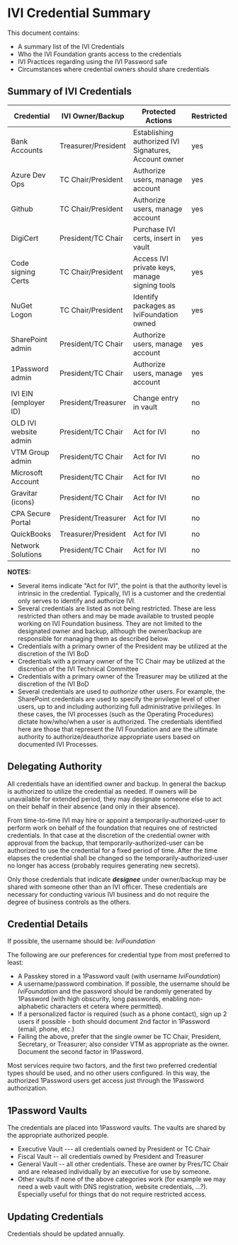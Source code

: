 # IVI Credential Summary

This document contains:

- A summary list of the IVI Credentials
- Who the IVI Foundation grants access to the credentials
- IVI Practices regarding using the IVI Password safe
- Circumstances where credential owners should share credentials

## Summary of IVI Credentials

| Credential           |  IVI Owner/Backup    | Protected Actions                   | Restricted |
| ----------           | ----------------     | -----------------                   | ------------- |
| Bank Accounts        | Treasurer/President  | Establishing authorized IVI Signatures, Account owner | yes |
| Azure Dev Ops        | TC Chair/President   | Authorize users, manage account     | yes |
| Github               | TC Chair/President   | Authorize users, manage account     | yes |
| DigiCert             | President/TC Chair   | Purchase IVI certs, insert in vault | yes |
| Code signing Certs   | TC Chair/President   | Access IVI private keys, manage signing tools | yes |
| NuGet Logon          | TC Chair/President   | Identify packages as IviFoundation owned | yes |
| SharePoint admin     | President/TC Chair   | Authorize users, manage account     | yes |
| 1Password admin      | President/TC Chair   | Authorize users, manage account     | yes |
| IVI EIN (employer ID)| President/Treasurer  | Change entry in vault               | no |
| OLD IVI website admin| President/TC Chair   | Act for IVI                         | no |
| VTM Group admin      | President/TC Chair   | Act for IVI                         | no |
| Microsoft Account    | President/TC Chair   | Act for IVI                         | no |
| Gravitar (icons)     | President/TC Chair   | Act for IVI                         | no |
| CPA Secure Portal    | President/Treasurer  | Act for IVI                         | no |
| QuickBooks           | Treasurer/President  | Act for IVI                         | no |
| Network Solutions    | President/TC Chair   | Act for IVI                         | no |

**NOTES:**

- Several items indicate "Act for IVI", the point is that the authority level is intrinsic in the credential.  Typically, IVI is a customer and the credential only serves to identify and authorize IVI.
- Several credentials are listed as not being restricted.  These are less restricted than others and may be made available to trusted people working on IVI Foundation business.  They are not limited to the designated owner and backup, although the owner/backup are responsible for managing them as described below.
- Credentials with a primary owner of the President may be utilized at the discretion of the IVI BoD
- Credentials with a primary owner of the TC Chair may be utilized at the discretion of the IVI Technical Committee
- Credentials with a primary owner of the Treasurer may be utilized at the discretion of the IVI BoD
- Several credentials are used to _authorize_ other users.  For example, the SharePoint credentials are used to specify the privilege level of other users, up to and including authorizing full administrative privileges.  In these cases, the IVI processes (such as the Operating Procedures) dictate how/who/when a user is authorized.  The credentials identified here are those that represent the IVI Foundation and are the ultimate authority to authorize/deauthorize appropriate users based on documented IVI Processes.

## Delegating Authority

All credentials have an identified owner and backup.  In general the backup is authorized to utilize the credential as needed.  If owners will be unavailable for extended period, they may designate someone else to act on their behalf in their absence (and only in their absence).

From time-to-time IVI may hire or appoint a temporarily-authorized-user to perform work on behalf of the foundation that requires one of restricted credentials. In that case at the discretion of the credential owner with approval from the backup, that temporarily-authorized-user can be authorized to use the credential for a fixed period of time.  After the time elapses the credential shall be changed so the temporarily-authorized-user no longer has access (probably requires generating new secrets).

Only those credentials that indicate **_designee_** under owner/backup may be shared with someone other than an IVI officer.  These credentials are necessary for conducting various IVI business and do not require the degree of business controls as the others.

## Credential Details

If possible, the username should be: _IviFoundation_

The following are our preferences for credential type from most preferred to least:

- A Passkey stored in a 1Password vault (with username _IviFoundation_)
- A username/password combination.  If possible, the username should be _IviFoundation_ and the password should be randomly generated by 1Password (with high obscurity, long passwords, enabling non-alphabetic characters et cetera where permitted).
- If a personalized factor is required (such as a phone contact), sign up 2 users if possible - both should document 2nd factor in 1Password (email, phone, etc.)
- Failing the above, prefer that the single owner be TC Chair, President, Secretary, or Treasurer; also consider VTM as appropriate as the owner.  Document the second factor in 1Password.

Most services require two factors, and the first two preferred credential types should be used, and no other users configured.  In this way, the authorized 1Password users get access just through the 1Password authorization.

## 1Password Vaults

The credentials are placed into 1Password vaults.  The vaults are shared by the appropriate authorized people.

- Executive Vault --- all credentials owned by President or TC Chair
- Fiscal Vault -- all credentials owned by President and Treasurer
- General Vault -- all other credentials.  These are owner by Pres/TC Chair and are released individually by an executive for use by someone.
- Other vaults if none of the above categories work (for example we may need a web vault with DNS registration, website credentials, …?).  Especially useful for things that do not require restricted access.

## Updating Credentials

Credentials should be updated annually.